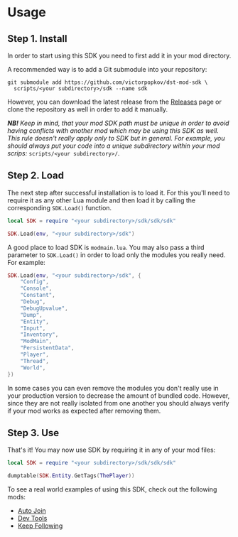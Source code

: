 # Usage

## Step 1. Install

In order to start using this SDK you need to first add it in your mod directory.

A recommended way is to add a Git submodule into your repository:

```shell script
git submodule add https://github.com/victorpopkov/dst-mod-sdk \
  scripts/<your subdirectory>/sdk --name sdk
```

However, you can download the latest release from the [Releases][] page or clone
the repository as well in order to add it manually.

_**NB!** Keep in mind, that your mod SDK path must be unique in order to avoid
having conflicts with another mod which may be using this SDK as well. This rule
doesn't really apply only to SDK but in general. For example, you should always
put your code into a unique subdirectory within your mod scrips:_
`scripts/<your subdirectory>/`.

## Step 2. Load

The next step after successful installation is to load it. For this you'll need
to require it as any other Lua module and then load it by calling the
corresponding `SDK.Load()` function.

```lua
local SDK = require "<your subdirectory>/sdk/sdk/sdk"

SDK.Load(env, "<your subdirectory>/sdk")
```

A good place to load SDK is `modmain.lua`. You may also pass a third parameter
to `SDK.Load()` in order to load only the modules you really need. For example:

```lua
SDK.Load(env, "<your subdirectory>/sdk", {
    "Config",
    "Console",
    "Constant",
    "Debug",
    "DebugUpvalue",
    "Dump",
    "Entity",
    "Input",
    "Inventory",
    "ModMain",
    "PersistentData",
    "Player",
    "Thread",
    "World",
})
```

In some cases you can even remove the modules you don't really use in your
production version to decrease the amount of bundled code. However, since they
are not really isolated from one another you should always verify if your mod
works as expected after removing them.

## Step 3. Use

That's it! You may now use SDK by requiring it in any of your mod files:

```lua
local SDK = require "<your subdirectory>/sdk/sdk/sdk"

dumptable(SDK.Entity.GetTags(ThePlayer))
```

To see a real world examples of using this SDK, check out the following mods:

- [Auto Join][]
- [Dev Tools][]
- [Keep Following][]

[auto join]: https://github.com/victorpopkov/dst-mod-auto-join
[dev tools]: https://github.com/victorpopkov/dst-mod-dev-tools
[keep following]: https://github.com/victorpopkov/dst-mod-keep-following
[releases]: https://github.com/victorpopkov/dst-mod-sdk/releases
